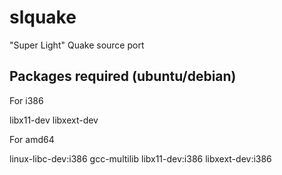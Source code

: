 # slquake
"Super Light" Quake source port

## Packages required (ubuntu/debian)

For i386

libx11-dev libxext-dev

For amd64

linux-libc-dev:i386 gcc-multilib libx11-dev:i386 libxext-dev:i386
